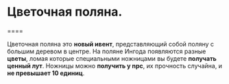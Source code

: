 # Цветочная поляна.
====

Цветочная поляна это __новый ивент__, представляющий собой поляну с большим деревом в центре. На поляне Ингода появляются разные __цветы__, ломая которые специальными ножницами вы будете __получать ценный лут__. Ножницы можно __получить у npc__, их прочность случайна, и __не превышает 10 единиц__.
